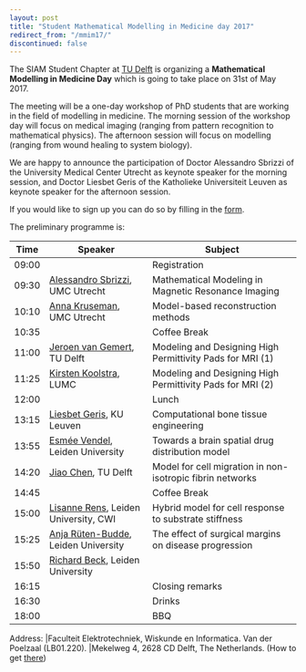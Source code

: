 ```yaml
---
layout: post
title: "Student Mathematical Modelling in Medicine day 2017"
redirect_from: "/mmim17/"
discontinued: false
---
```


The SIAM Student Chapter at [TU Delft] is organizing a **Mathematical Modelling in Medicine Day** which is going to take place on 31st of May 2017.

The meeting will be a one-day workshop of PhD students that are working in the field of modelling in medicine. The morning session of the workshop day will focus on medical imaging (ranging from pattern recognition to mathematical physics). The afternoon session will focus on modelling (ranging from wound healing to system biology).

We are happy to announce the participation of Doctor Alessandro Sbrizzi of the University Medical Center Utrecht as keynote speaker for the morning session, and Doctor Liesbet Geris of the Katholieke Universiteit Leuven as keynote speaker for the afternoon session.

If you would like to sign up you can do so by filling in the [form].

The preliminary programme is:

| Time  | Speaker 								| Subject 													|
| ----- | ------------------------------------- | --------------------------------------------------------- |
| 09:00 | 										| Registration 												|
| 09:30 | [Alessandro Sbrizzi], UMC Utrecht 	| Mathematical Modeling in Magnetic Resonance Imaging 		|
| 10:10 | [Anna Kruseman], UMC Utrecht 			| Model-based reconstruction methods 						|
| 10:35 |  										| Coffee Break												|
| 11:00 | [Jeroen van Gemert], TU Delft			| Modeling and Designing High Permittivity Pads for MRI (1) |
| 11:25 | [Kirsten Koolstra], LUMC				| Modeling and Designing High Permittivity Pads for MRI (2) |
| 12:00 | 										| Lunch 													|
| 13:15 | [Liesbet Geris], KU Leuven 			| Computational bone tissue engineering						|
| 13:55 | [Esmée Vendel], Leiden University 	| Towards a brain spatial drug distribution model			|
| 14:20 | [Jiao Chen], TU Delft					| Model for cell migration in non-isotropic fibrin networks |
| 14:45 |  										| Coffee Break												|
| 15:00 | [Lisanne Rens], Leiden University, CWI| Hybrid model for cell response to substrate stiffness		|
| 15:25 | [Anja Rüten-Budde], Leiden University | The effect of surgical margins on disease progression 	|
| 15:50 | [Richard Beck], Leiden University 	| 	|
| 16:15 | 										| Closing remarks 											|
| 16:30 | 										| Drinks 													|
| 18:00 | 										| BBQ 														|

Address: |Faculteit Elektrotechniek, Wiskunde en Informatica. Van der Poelzaal (LB01.220).
         |Mekelweg 4, 2628 CD  Delft, The Netherlands. (How to get [there])

[mail sscdelft]: mailto:SIAMSC-EWI@tudelft.nl
[there]: http://www.ewi.tudelft.nl/en/the-faculty/contact/
[TU Delft]: http://tudelft.nl/
[Alessandro Sbrizzi]: https://www.linkedin.com/in/alessandro-sbrizzi-b444507/?ppe=1
[Liesbet Geris]: https://www.kuleuven.be/wieiswie/nl/person/00035945
[Jiao Chen]: http://www.ewi.tudelft.nl/over-de-faculteit/afdelingen/toegepaste-wiskunde/numerieke-wiskunde/mensen/phd-studenten/j-chen/
[Kirsten Koolstra]: https://www.lumc.nl/org/radiologie/medewerkers/kkoolstra
[Jeroen van Gemert]: http://cas.tudelft.nl/People/bio.php?id=336
[Lisanne Rens]: https://www.cwi.nl/people/2672
[Anna Kruseman]: https://www.staff.science.uu.nl/~3475778/
[Esmée Vendel]: https://www.universiteitleiden.nl/medewerkers/esmee-vendel
[Anja Rüten-Budde]: https://www.universiteitleiden.nl/en/staffmembers/1/anja-ruten-budde
[Richard Beck]: https://www.universiteitleiden.nl/medewerkers/richard-beck#tab-1
[form]: https://goo.gl/v56n6s